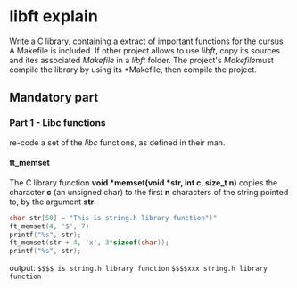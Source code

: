 # libft explain

Write a C library, containing a extract of important functions for the cursus
A Makefile is included. If other project allows to use *libft*, copy its sources and ites associated *Makefile* in a *libft* folder. The project's *Makefile*must compile the library by using its *Makefile, then compile the project.

## Mandatory part

### Part 1 - Libc functions

re-code a set of the *libc* functions, as defined in their man.

#### ft_memset

The C library function **void \*memset(void \*str, int c, size_t n)** copies the character **c** (an unsigned char) to the first **n** characters of the string pointed to, by the argument **str**.

```C
char str[50] = "This is string.h library function")"
ft_memset(4, '$', 7)
printf("%s", str);
ft_memset(str + 4, 'x', 3*sizeof(char));
printf("%s", str);
```

output:
`$$$$ is string.h library function`
`$$$$xxx string.h library function`